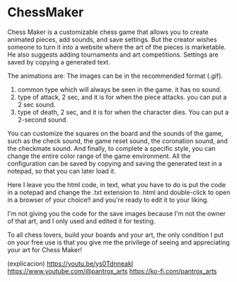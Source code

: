 # ChessMaker
Chess Maker is a customizable chess game that allows you to create animated pieces, add sounds, and save settings. But the creator wishes someone to turn it into a website where the art of the pieces is marketable. He also suggests adding tournaments and art competitions. Settings are saved by copying a generated text. 

The animations are:
The images can be in the recommended format (.gif).

1) common type which will always be seen in the game.
it has no sound.
2) type of attack, 2 sec, and it is for when the piece attacks.
you can put a 2 sec sound.
3) type of death, 2 sec, and it is for when the character dies.
You can put a 2-second sound.

You can customize the squares on the board and the sounds of the game, such as the check sound, the game reset sound, the coronation sound, and the checkmate sound. And finally, to complete a specific style, you can change the entire color range of the game environment. All the configuration can be saved by copying and saving the generated text in a notepad, so that you can later load it.

Here I leave you the html code, in text, what you have to do is put the code in a notepad and change the .txt extension to .html and double-click to open in a browser of your choice!! and you're ready to edit it to your liking.

I'm not giving you the code for the save images because I'm not the owner of that art, and I only used and edited it for testing.

To all chess lovers, build your boards and your art, the only condition I put on your free use is that you give me the privilege of seeing and appreciating your art for Chess Maker!

(explicacion) https://youtu.be/ys0TdnneakI
https://www.youtube.com/@pantrox_arts
https://ko-fi.com/pantrox_arts



